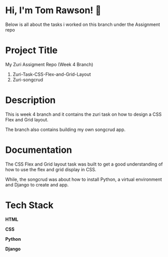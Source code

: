 
# Hi, I'm Tom Rawson! 👋

Below is all about the tasks i worked on this branch under the Assignment repo

# Project Title

 My Zuri Assigment Repo (Week 4 Branch)

 1. Zuri-Task-CSS-Flex-and-Grid-Layout
 2. Zuri-songcrud

# Description

This is week 4 branch and it contains the zuri task on how to design a CSS Flex and Grid layout.

The branch also contains building my own songcrud app.

# Documentation

The CSS Flex and Grid layout task was built to get a good understanding of how to use the flex and grid display in CSS.

While, the songcrud was about how to install Python, a virtual environment and Django to create and app.

# Tech Stack

**HTML** 

**CSS**

**Python**

**Django**

